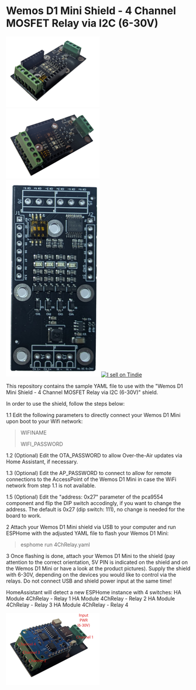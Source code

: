# Wemos D1 Mini Shield - 4 Channel MOSFET Relay via I2C (6-30V)

<img src="images/front.jpg" width="256"/> <img src="images/tilted.jpg" width="256"> <img src="images/unsoldered.jpg" width="256"> <a href="https://www.tindie.com/products/nilsrodday/wemos-d1-mini-shield-4-ch-mosfet-relay-6-30v/"><img src="https://d2ss6ovg47m0r5.cloudfront.net/badges/tindie-larges.png" alt="I sell on Tindie" width="200" height="104"></a>

This repository contains the sample YAML file to use with the "Wemos D1 Mini Shield - 4 Channel MOSFET Relay via I2C (6-30V)" shield. 

In order to use the shield, follow the steps below:

1.1 Edit the following parameters to directly connect your Wemos D1 Mini upon boot to your Wifi network:
>WIFINAME
>
>WIFI_PASSWORD

1.2 (Optional) Edit the OTA_PASSWORD to allow Over-the-Air updates via Home Assistant, if necessary.

1.3 (Optional) Edit the AP_PASSWORD to connect to allow for remote connections to the AccessPoint of the Wemos D1 Mini in case the WiFi network from step 1.1 is not available.

1.5 (Optional) Edit the "address: 0x27" parameter of the pca9554 component and flip the DIP switch accodingly, if you want to change the address. The default is 0x27 (dip switch: 111), no change is needed for the board to work.

2 Attach your Wemos D1 Mini shield via USB to your computer and run ESPHome with the adjusted YAML file to flash your Wemos D1 Mini:
>esphome run 4ChRelay.yaml

3 Once flashing is done, attach your Wemos D1 Mini to the shield (pay attention to the correct orientation, 5V PIN is indicated on the shield and on the Wemos D1 Mini or have a look at the product pictures). Supply the shield with 6-30V, depending on the devices you would like to control via the relays. Do not connect USB and shield power input at the same time!

HomeAssistant will detect a new ESPHome instance with 4 switches:
HA Module 4ChRelay - Relay 1
HA Module 4ChRelay - Relay 2
HA Module 4ChRelay - Relay 3
HA Module 4ChRelay - Relay 4

<img src="images/labeled.jpg" width="256">